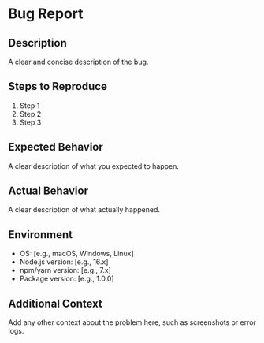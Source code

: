 # Bug Report

## Description

A clear and concise description of the bug.

## Steps to Reproduce

1. Step 1
2. Step 2
3. Step 3

## Expected Behavior

A clear description of what you expected to happen.

## Actual Behavior

A clear description of what actually happened.

## Environment

- OS: [e.g., macOS, Windows, Linux]
- Node.js version: [e.g., 16.x]
- npm/yarn version: [e.g., 7.x]
- Package version: [e.g., 1.0.0]

## Additional Context

Add any other context about the problem here, such as screenshots or error logs.
